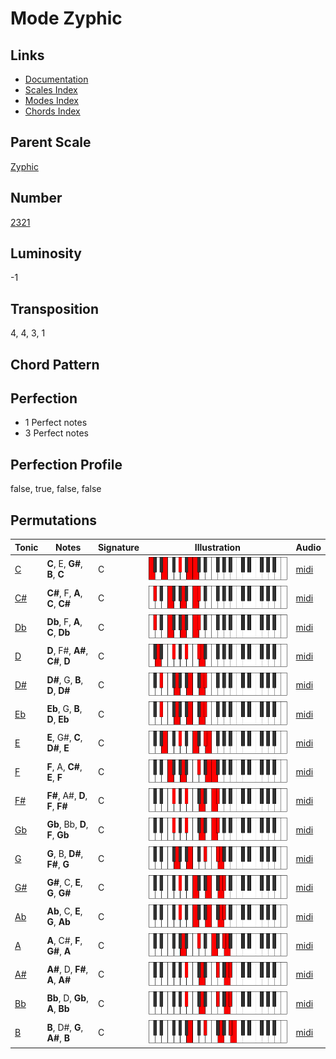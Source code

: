 # Mode Zyphic

## Links

- [Documentation](README.md)
- [Scales Index](Scales.md)
- [Modes Index](Modes.md)
- [Chords Index](Chords.md)

## Parent Scale

[Zyphic](ScaleZyphic.md)

## Number

[2321](https://ianring.com/musictheory/scales/2321)

## Luminosity

-1

## Transposition

4, 4, 3, 1

## Chord Pattern



## Perfection

- 1 Perfect notes
- 3 Perfect notes

## Perfection Profile

false, true, false, false

## Permutations

| Tonic | Notes | Signature | Illustration | Audio |
|-------|-------|-----------|--------------|-------|
| [C](ModeCNaturalZyphic.md) | **C**, E, **G#**, **B**, **C** | C | ![CNaturalZyphic](ModeCNaturalZyphic.png) | [midi](https://github.com/edipermadi/music/blob/main/docs/ModeCNaturalZyphic.mid?raw=true) |
| [C#](ModeCSharpZyphic.md) | **C#**, F, **A**, **C**, **C#** | C | ![CSharpZyphic](ModeCSharpZyphic.png) | [midi](https://github.com/edipermadi/music/blob/main/docs/ModeCSharpZyphic.mid?raw=true) |
| [Db](ModeDFlatZyphic.md) | **Db**, F, **A**, **C**, **Db** | C | ![DFlatZyphic](ModeDFlatZyphic.png) | [midi](https://github.com/edipermadi/music/blob/main/docs/ModeDFlatZyphic.mid?raw=true) |
| [D](ModeDNaturalZyphic.md) | **D**, F#, **A#**, **C#**, **D** | C | ![DNaturalZyphic](ModeDNaturalZyphic.png) | [midi](https://github.com/edipermadi/music/blob/main/docs/ModeDNaturalZyphic.mid?raw=true) |
| [D#](ModeDSharpZyphic.md) | **D#**, G, **B**, **D**, **D#** | C | ![DSharpZyphic](ModeDSharpZyphic.png) | [midi](https://github.com/edipermadi/music/blob/main/docs/ModeDSharpZyphic.mid?raw=true) |
| [Eb](ModeEFlatZyphic.md) | **Eb**, G, **B**, **D**, **Eb** | C | ![EFlatZyphic](ModeEFlatZyphic.png) | [midi](https://github.com/edipermadi/music/blob/main/docs/ModeEFlatZyphic.mid?raw=true) |
| [E](ModeENaturalZyphic.md) | **E**, G#, **C**, **D#**, **E** | C | ![ENaturalZyphic](ModeENaturalZyphic.png) | [midi](https://github.com/edipermadi/music/blob/main/docs/ModeENaturalZyphic.mid?raw=true) |
| [F](ModeFNaturalZyphic.md) | **F**, A, **C#**, **E**, **F** | C | ![FNaturalZyphic](ModeFNaturalZyphic.png) | [midi](https://github.com/edipermadi/music/blob/main/docs/ModeFNaturalZyphic.mid?raw=true) |
| [F#](ModeFSharpZyphic.md) | **F#**, A#, **D**, **F**, **F#** | C | ![FSharpZyphic](ModeFSharpZyphic.png) | [midi](https://github.com/edipermadi/music/blob/main/docs/ModeFSharpZyphic.mid?raw=true) |
| [Gb](ModeGFlatZyphic.md) | **Gb**, Bb, **D**, **F**, **Gb** | C | ![GFlatZyphic](ModeGFlatZyphic.png) | [midi](https://github.com/edipermadi/music/blob/main/docs/ModeGFlatZyphic.mid?raw=true) |
| [G](ModeGNaturalZyphic.md) | **G**, B, **D#**, **F#**, **G** | C | ![GNaturalZyphic](ModeGNaturalZyphic.png) | [midi](https://github.com/edipermadi/music/blob/main/docs/ModeGNaturalZyphic.mid?raw=true) |
| [G#](ModeGSharpZyphic.md) | **G#**, C, **E**, **G**, **G#** | C | ![GSharpZyphic](ModeGSharpZyphic.png) | [midi](https://github.com/edipermadi/music/blob/main/docs/ModeGSharpZyphic.mid?raw=true) |
| [Ab](ModeAFlatZyphic.md) | **Ab**, C, **E**, **G**, **Ab** | C | ![AFlatZyphic](ModeAFlatZyphic.png) | [midi](https://github.com/edipermadi/music/blob/main/docs/ModeAFlatZyphic.mid?raw=true) |
| [A](ModeANaturalZyphic.md) | **A**, C#, **F**, **G#**, **A** | C | ![ANaturalZyphic](ModeANaturalZyphic.png) | [midi](https://github.com/edipermadi/music/blob/main/docs/ModeANaturalZyphic.mid?raw=true) |
| [A#](ModeASharpZyphic.md) | **A#**, D, **F#**, **A**, **A#** | C | ![ASharpZyphic](ModeASharpZyphic.png) | [midi](https://github.com/edipermadi/music/blob/main/docs/ModeASharpZyphic.mid?raw=true) |
| [Bb](ModeBFlatZyphic.md) | **Bb**, D, **Gb**, **A**, **Bb** | C | ![BFlatZyphic](ModeBFlatZyphic.png) | [midi](https://github.com/edipermadi/music/blob/main/docs/ModeBFlatZyphic.mid?raw=true) |
| [B](ModeBNaturalZyphic.md) | **B**, D#, **G**, **A#**, **B** | C | ![BNaturalZyphic](ModeBNaturalZyphic.png) | [midi](https://github.com/edipermadi/music/blob/main/docs/ModeBNaturalZyphic.mid?raw=true) |
